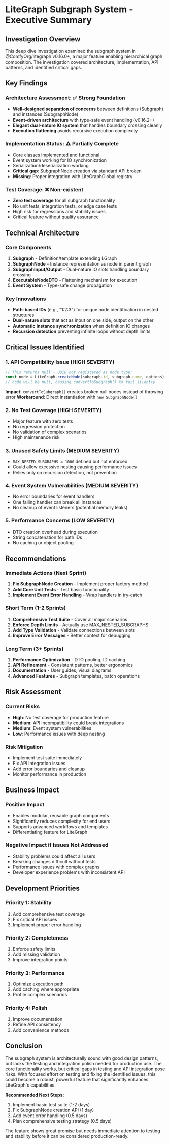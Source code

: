 # LiteGraph Subgraph System - Executive Summary

## Investigation Overview

This deep dive investigation examined the subgraph system in @ComfyOrg/litegraph v0.16.0+, a major feature enabling hierarchical graph composition. The investigation covered architecture, implementation, API patterns, and identified critical gaps.

## Key Findings

### Architecture Assessment: ✅ Strong Foundation
- **Well-designed separation of concerns** between definitions (Subgraph) and instances (SubgraphNode)
- **Event-driven architecture** with type-safe event handling (v0.16.2+)
- **Elegant dual-nature IO system** that handles boundary crossing cleanly
- **Execution flattening** avoids recursive execution complexity

### Implementation Status: ⚠️ Partially Complete
- Core classes implemented and functional
- Event system working for IO synchronization
- Serialization/deserialization working
- **Critical gap**: SubgraphNode creation via standard API broken
- **Missing**: Proper integration with LiteGraphGlobal registry

### Test Coverage: ❌ Non-existent
- **Zero test coverage** for all subgraph functionality
- No unit tests, integration tests, or edge case tests
- High risk for regressions and stability issues
- Critical feature without quality assurance

## Technical Architecture

### Core Components
1. **Subgraph** - Definition/template extending LGraph
2. **SubgraphNode** - Instance representation as node in parent graph
3. **SubgraphInput/Output** - Dual-nature IO slots handling boundary crossing
4. **ExecutableNodeDTO** - Flattening mechanism for execution
5. **Event System** - Type-safe change propagation

### Key Innovations
- **Path-based IDs** (e.g., "1:2:3") for unique node identification in nested structures
- **Dual-nature slots** that act as input on one side, output on the other
- **Automatic instance synchronization** when definition IO changes
- **Recursion detection** preventing infinite loops without depth limits

## Critical Issues Identified

### 1. API Compatibility Issue (HIGH SEVERITY)
```typescript
// This returns null - UUID not registered as node type:
const node = LiteGraph.createNode(subgraph.id, subgraph.name, options)
// node will be null, causing convertToSubgraph() to fail silently
```
**Impact**: `convertToSubgraph()` creates broken null nodes instead of throwing error
**Workaround**: Direct instantiation with `new SubgraphNode()`

### 2. No Test Coverage (HIGH SEVERITY)
- Major feature with zero tests
- No regression protection
- No validation of complex scenarios
- High maintenance risk

### 3. Unused Safety Limits (MEDIUM SEVERITY)
- `MAX_NESTED_SUBGRAPHS = 1000` defined but not enforced
- Could allow excessive nesting causing performance issues
- Relies only on recursion detection, not prevention

### 4. Event System Vulnerabilities (MEDIUM SEVERITY)
- No error boundaries for event handlers
- One failing handler can break all instances
- No cleanup of event listeners (potential memory leaks)

### 5. Performance Concerns (LOW SEVERITY)
- DTO creation overhead during execution
- String concatenation for path IDs
- No caching or object pooling

## Recommendations

### Immediate Actions (Next Sprint)
1. **Fix SubgraphNode Creation** - Implement proper factory method
2. **Add Core Unit Tests** - Test basic functionality
3. **Implement Event Error Handling** - Wrap handlers in try-catch

### Short Term (1-2 Sprints)
1. **Comprehensive Test Suite** - Cover all major scenarios
2. **Enforce Depth Limits** - Actually use MAX_NESTED_SUBGRAPHS
3. **Add Type Validation** - Validate connections between slots
4. **Improve Error Messages** - Better context for debugging

### Long Term (3+ Sprints)
1. **Performance Optimization** - DTO pooling, ID caching
2. **API Refinement** - Consistent patterns, better ergonomics
3. **Documentation** - User guides, visual diagrams
4. **Advanced Features** - Subgraph templates, batch operations

## Risk Assessment

### Current Risks
- **High**: No test coverage for production feature
- **Medium**: API incompatibility could break integrations
- **Medium**: Event system vulnerabilities
- **Low**: Performance issues with deep nesting

### Risk Mitigation
- Implement test suite immediately
- Fix API integration issues
- Add error boundaries and cleanup
- Monitor performance in production

## Business Impact

### Positive Impact
- Enables modular, reusable graph components
- Significantly reduces complexity for end users
- Supports advanced workflows and templates
- Differentiating feature for LiteGraph

### Negative Impact if Issues Not Addressed
- Stability problems could affect all users
- Breaking changes difficult without tests
- Performance issues with complex graphs
- Developer experience problems with inconsistent API

## Development Priorities

### Priority 1: Stability
1. Add comprehensive test coverage
2. Fix critical API issues
3. Implement proper error handling

### Priority 2: Completeness
1. Enforce safety limits
2. Add missing validation
3. Improve integration points

### Priority 3: Performance
1. Optimize execution path
2. Add caching where appropriate
3. Profile complex scenarios

### Priority 4: Polish
1. Improve documentation
2. Refine API consistency
3. Add convenience methods

## Conclusion

The subgraph system is architecturally sound with good design patterns, but lacks the testing and integration polish needed for production use. The core functionality works, but critical gaps in testing and API integration pose risks. With focused effort on testing and fixing the identified issues, this could become a robust, powerful feature that significantly enhances LiteGraph's capabilities.

**Recommended Next Steps:**
1. Implement basic test suite (1-2 days)
2. Fix SubgraphNode creation API (1 day)
3. Add event error handling (0.5 days)
4. Plan comprehensive testing strategy (0.5 days)

The feature shows great promise but needs immediate attention to testing and stability before it can be considered production-ready.